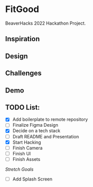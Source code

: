 # FitGood
BeaverHacks 2022 Hackathon Project.

## Inspiration

##  Design

## Challenges

## Demo

## TODO List:
- [x] Add boilerplate to remote repository
- [ ] Finalize Figma Design 
- [x] Decide on a tech stack
- [ ] Draft README and Presentation
- [x] Start Hacking
- [ ] Finish Camera
- [ ] Finish UI
- [ ] Finish Assets

*Stretch Goals*
- [ ] Add Splash Screen
